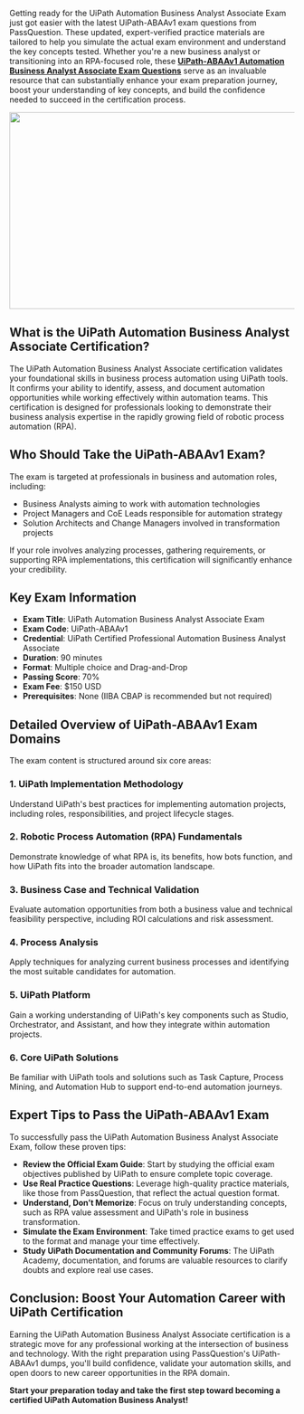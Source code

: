 <p>Getting ready for the UiPath Automation Business Analyst Associate Exam just got easier with the latest UiPath-ABAAv1 exam questions from PassQuestion. These updated, expert-verified practice materials are tailored to help you simulate the actual exam environment and understand the key concepts tested. Whether you&#39;re a new business analyst or transitioning into an RPA-focused role, these <strong><a href="https://www.passquestion.com/uipath-abaav1.html">UiPath-ABAAv1 Automation Business Analyst Associate Exam Questions</a></strong> serve as an invaluable resource that can substantially enhance your exam preparation journey, boost your understanding of key concepts, and build the confidence needed to succeed in the certification process.</p>

<p><img alt="" src="https://www.passquestion.com/uploads/pqcom/images/20250515/078b72afaa82b481c41cb70095be719d.png" style="height:348px; width:618px" /></p>

<h2><strong>What is the UiPath Automation Business Analyst Associate Certification?</strong></h2>

<p>The UiPath Automation Business Analyst Associate certification validates your foundational skills in business process automation using UiPath tools. It confirms your ability to identify, assess, and document automation opportunities while working effectively within automation teams. This certification is designed for professionals looking to demonstrate their business analysis expertise in the rapidly growing field of robotic process automation (RPA).</p>

<h2><strong>Who Should Take the UiPath-ABAAv1 Exam?</strong></h2>

<p>The exam is targeted at professionals in business and automation roles, including:</p>

<ul>
	<li>Business Analysts aiming to work with automation technologies</li>
	<li>Project Managers and CoE Leads responsible for automation strategy</li>
	<li>Solution Architects and Change Managers involved in transformation projects</li>
</ul>

<p>If your role involves analyzing processes, gathering requirements, or supporting RPA implementations, this certification will significantly enhance your credibility.</p>

<h2><strong>Key Exam Information</strong></h2>

<ul>
	<li><strong>Exam Title</strong>: UiPath Automation Business Analyst Associate Exam</li>
	<li><strong>Exam Code</strong>: UiPath-ABAAv1</li>
	<li><strong>Credential</strong>: UiPath Certified Professional Automation Business Analyst Associate</li>
	<li><strong>Duration</strong>: 90 minutes</li>
	<li><strong>Format</strong>: Multiple choice and Drag-and-Drop</li>
	<li><strong>Passing Score</strong>: 70%</li>
	<li><strong>Exam Fee</strong>: $150 USD</li>
	<li><strong>Prerequisites</strong>: None (IIBA CBAP is recommended but not required)</li>
</ul>

<h2><strong>Detailed Overview of UiPath-ABAAv1 Exam Domains</strong></h2>

<p>The exam content is structured around six core areas:</p>

<h3>1. UiPath Implementation Methodology</h3>

<p>Understand UiPath&#39;s best practices for implementing automation projects, including roles, responsibilities, and project lifecycle stages.</p>

<h3>2. Robotic Process Automation (RPA) Fundamentals</h3>

<p>Demonstrate knowledge of what RPA is, its benefits, how bots function, and how UiPath fits into the broader automation landscape.</p>

<h3>3. Business Case and Technical Validation</h3>

<p>Evaluate automation opportunities from both a business value and technical feasibility perspective, including ROI calculations and risk assessment.</p>

<h3>4. Process Analysis</h3>

<p>Apply techniques for analyzing current business processes and identifying the most suitable candidates for automation.</p>

<h3>5. UiPath Platform</h3>

<p>Gain a working understanding of UiPath&#39;s key components such as Studio, Orchestrator, and Assistant, and how they integrate within automation projects.</p>

<h3>6. Core UiPath Solutions</h3>

<p>Be familiar with UiPath tools and solutions such as Task Capture, Process Mining, and Automation Hub to support end-to-end automation journeys.</p>

<h2><strong>Expert Tips to Pass the UiPath-ABAAv1 Exam</strong></h2>

<p>To successfully pass the UiPath Automation Business Analyst Associate Exam, follow these proven tips:</p>

<ul>
	<li><strong>Review the Official Exam Guide</strong>: Start by studying the official exam objectives published by UiPath to ensure complete topic coverage.</li>
	<li><strong>Use Real Practice Questions</strong>: Leverage high-quality practice materials, like those from PassQuestion, that reflect the actual question format.</li>
	<li><strong>Understand, Don&rsquo;t Memorize</strong>: Focus on truly understanding concepts, such as RPA value assessment and UiPath&#39;s role in business transformation.</li>
	<li><strong>Simulate the Exam Environment</strong>: Take timed practice exams to get used to the format and manage your time effectively.</li>
	<li><strong>Study UiPath Documentation and Community Forums</strong>: The UiPath Academy, documentation, and forums are valuable resources to clarify doubts and explore real use cases.</li>
</ul>

<h2><strong>Conclusion: Boost Your Automation Career with UiPath Certification</strong></h2>

<p>Earning the UiPath Automation Business Analyst Associate certification is a strategic move for any professional working at the intersection of business and technology. With the right preparation using PassQuestion&#39;s UiPath-ABAAv1 dumps, you&#39;ll build confidence, validate your automation skills, and open doors to new career opportunities in the RPA domain.</p>

<p><strong>Start your preparation today and take the first step toward becoming a certified UiPath Automation Business Analyst!</strong></p>

<p><!-- notionvc: cdd7c5b7-a2aa-4618-b976-37f6bb2e6ef2 --></p>
